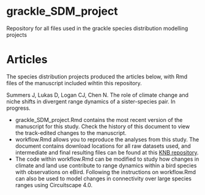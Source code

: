 # grackle_SDM_project
Repository for all files used in the grackle species distribution modelling projects

# Articles
The species distribution projects produced the articles below, with Rmd files of the manuscript included wihtin this repository.

Summers J, Lukas D, Logan CJ, Chen N. The role of climate change and niche shifts in divergent range dynamics of a sister-species pair. In progress.
  - grackle_SDM_project.Rmd contains the most recent version of the manuscript for this study. Check the history of this document to view the track-edited changes to the manuscript.
  - workflow.Rmd allows you to reproduce the analyses from this study. The document contains download locations for all raw datasets used, and intermediate and final resulting files can be found at this [KNB repository](https://knb.ecoinformatics.org/view/urn%3Auuid%3A60291cb3-139e-43e2-ac8a-3182993b2e3f).
  - The code within workflow.Rmd can be modified to study how changes in climate and land use contribute to range dynamics within a bird species with observations on eBird. Following the instructions on workflow.Rmd can also be used to model changes in connectivity over large species ranges using Circuitscape 4.0.

